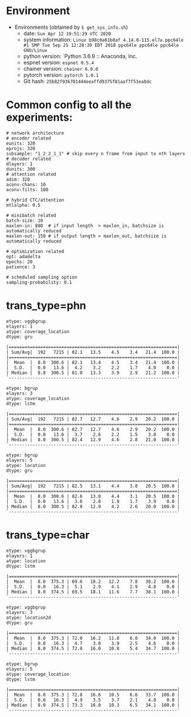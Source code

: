 # Environment

- Environments (obtained by `$ get_sys_info.sh`)
    - date: `Sun Apr 12 19:51:29 UTC 2020`
    - system information: `Linux b98c0a61b0af 4.14.0-115.el7a.ppc64le #1 SMP Tue Sep 25 12:28:39 EDT 2018 ppc64le ppc64le ppc64le GNU/Linux`
    - python version: `Python 3.6.9 :: Anaconda, Inc.
    - espnet version: `espnet 0.5.4`
    - chainer version: `chainer 6.0.0`
    - pytorch version: `pytorch 1.0.1`
    - Git hash: `25b82f936701444eeaffd9375f81aaf7f51ea8dc`

# Common config to all the experiments:
```
# network architecture
# encoder related
eunits: 320
eprojs: 320
subsample: "1_2_2_1_1" # skip every n frame from input to nth layers
# decoder related
dlayers: 1
dunits: 300
# attention related
adim: 320
aconv-chans: 10
aconv-filts: 100

# hybrid CTC/attention
mtlalpha: 0.5

# minibatch related
batch-size: 10
maxlen-in: 800  # if input length  > maxlen_in, batchsize is automatically reduced
maxlen-out: 150 # if output length > maxlen_out, batchsize is automatically reduced

# optimization related
opt: adadelta
epochs: 20
patience: 3

# scheduled sampling option
sampling-probability: 0.1
```


# trans_type=phn

```
etype: vggbgrup
elayers: 1
atype: coverage_location
dtype: gru

|================================================================|
| Sum/Avg|  192   7215 | 82.1   13.5    4.5    3.4   21.4  100.0 |
|================================================================|
|  Mean  |  8.0  300.6 | 82.1   13.4    4.5    3.4   21.4  100.0 |
|  S.D.  |  0.0   13.6 |  4.2    3.2    2.2    1.7    4.0    0.0 |
| Median |  8.0  300.5 | 81.8   13.3    3.9    2.9   21.2  100.0 |
`----------------------------------------------------------------'
```

```
etype: bgrup
elayers: 3
atype: coverage_location
dtype: lstm

|================================================================|
| Sum/Avg|  192   7215 | 82.7   12.7    4.6    2.9   20.2  100.0 |
|================================================================|
|  Mean  |  8.0  300.6 | 82.7   12.7    4.6    2.9   20.2  100.0 |
|  S.D.  |  0.0   13.6 |  3.7    2.6    2.2    1.5    3.8    0.0 |
| Median |  8.0  300.5 | 82.4   12.9    4.6    2.8   21.0  100.0 |
`----------------------------------------------------------------'
```

```
etype: bgrup
elayers: 5
atype: location
dtype: gru

|================================================================|
| Sum/Avg|  192   7215 | 82.5   13.1    4.4    3.0   20.5  100.0 |
|================================================================|
|  Mean  |  8.0  300.6 | 82.6   13.0    4.4    3.1   20.5  100.0 |
|  S.D.  |  0.0   13.6 |  3.6    2.8    1.9    1.7    3.9    0.0 |
| Median |  8.0  300.5 | 82.8   12.9    4.2    2.6   20.0  100.0 |
`----------------------------------------------------------------'
```

# trans_type=char

```
etype: vggbgrup
elayers: 1
atype: location
dtype: lstm

|================================================================|
|  Mean  |  8.0  375.3 | 69.6   18.2   12.2    7.8   38.2  100.0 |
|  S.D.  |  0.0   16.3 |  5.1    2.9    4.1    2.9    4.8    0.0 |
| Median |  8.0  374.5 | 69.5   18.1   11.6    7.7   38.1  100.0 |
`----------------------------------------------------------------'
```

```
etype: vggbgrup
elayers: 3
atype: location2d
dtype: gru

|================================================================|
|  Mean  |  8.0  375.3 | 72.0   16.2   11.8    6.0   34.0  100.0 |
|  S.D.  |  0.0   16.3 |  4.7    3.0    3.9    2.5    4.6    0.0 |
| Median |  8.0  374.5 | 72.8   16.0   10.8    5.4   34.7  100.0 |
`----------------------------------------------------------------'
```

```
etype: bgrup
elayers: 5
atype: coverage_location
dtype: lstm

|================================================================|
|  Mean  |  8.0  375.3 | 72.8   16.6   10.5    6.6   33.7  100.0 |
|  S.D.  |  0.0   16.3 |  4.9    3.5    3.7    2.1    4.8    0.0 |
| Median |  8.0  374.5 | 73.3   16.0   10.3    6.5   34.1  100.0 |
`----------------------------------------------------------------'
```
